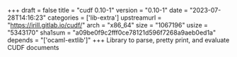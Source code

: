 +++
draft = false
title = "cudf 0.10-1"
version = "0.10-1"
date = "2023-07-28T14:16:23"
categories = ['lib-extra']
upstreamurl = "https://irill.gitlab.io/cudf/"
arch = "x86_64"
size = "1067196"
usize = "5343170"
sha1sum = "a09be0f9c2fff0ce78121d596f7268a9aeb0ed1a"
depends = "['ocaml-extlib']"
+++
Library to parse, pretty print, and evaluate CUDF documents